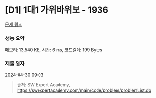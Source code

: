 # [D1] 1대1 가위바위보 - 1936 

[문제 링크](https://swexpertacademy.com/main/code/problem/problemDetail.do?contestProbId=AV5PjKXKALcDFAUq) 

### 성능 요약

메모리: 13,540 KB, 시간: 6 ms, 코드길이: 199 Bytes

### 제출 일자

2024-04-30 09:03



> 출처: SW Expert Academy, https://swexpertacademy.com/main/code/problem/problemList.do